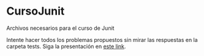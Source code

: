 CursoJunit
==========

Archivos necesarios para el curso de Junit

Intente hacer todos los problemas propuestos sin mirar las respuestas en la carpeta tests.
Siga la presentación en [este link](https://docs.google.com/presentation/d/1J1DLU2IkuQVOXBQCXesbruIQGQ2f3dwocpZ2pLtYx68/edit#slide=id.g4e7708d77_0133).




